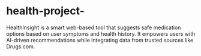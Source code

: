 # health-project-
HealthInsight is a smart web-based tool that suggests safe medication options based on user symptoms and health history. It empowers users with AI-driven recommendations while integrating data from trusted sources like Drugs.com.
